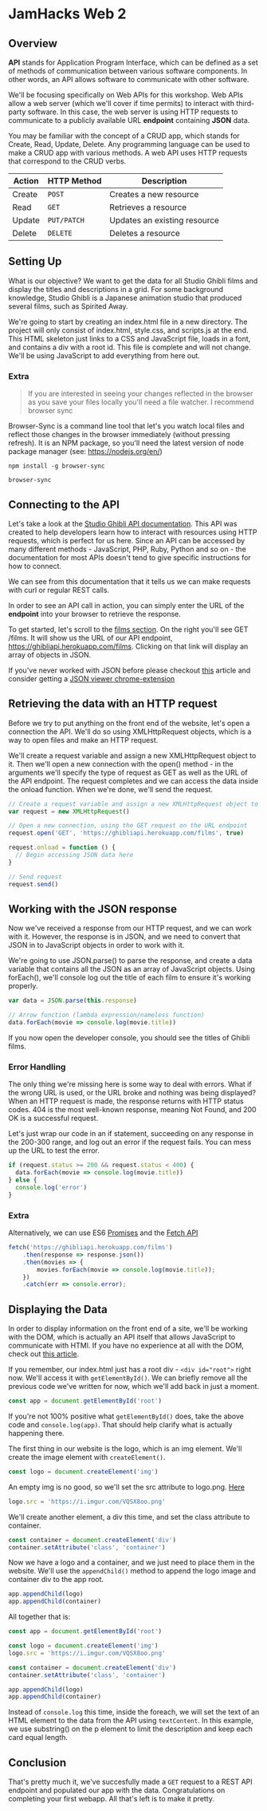 # JamHacks Web 2

## Overview
**API** stands for Application Program Interface, which can be
defined as a set of methods of communication between various
software components. In other words, an API allows software to
communicate with other software.

We'll be focusing specifically on Web APIs for this workshop.
Web APIs allow a web server (which we'll cover if time permits)
to interact with third-party software. In this case, the web server is using HTTP requests to communicate to a publicly available URL **endpoint** containing **JSON** data.

You may be familiar with the concept of a CRUD app, which stands for Create, Read, Update, Delete. Any programming language can be used to make a CRUD app with various methods. A web API uses HTTP requests that correspond to the CRUD verbs.

| Action | HTTP Method | Description |
| - | - | - |
| Create | `POST` | Creates a new resource |
| Read | `GET` | Retrieves a resource |
| Update | `PUT/PATCH` | Updates an existing resource |
| Delete | `DELETE` | Deletes a resource |

## Setting Up
What is our objective? We want to get the data for all Studio Ghibli films and display the titles and descriptions in a grid. For some background knowledge, Studio Ghibli is a Japanese animation studio that produced several films, such as Spirited Away.

We're going to start by creating an index.html file in a new directory. The project will only consist of index.html, style.css, and scripts.js at the end. This HTML skeleton just links to a CSS and JavaScript file, loads in a font, and contains a div with a root id. This file is complete and will not change. We'll be using JavaScript to add everything from here out.

### Extra
> If you are interested in seeing your changes reflected in the browser as you save your files locally you'll need a file watcher. I recommend browser sync

Browser-Sync is a command line tool that let's you watch local files and reflect those changes in the browser immediately (without pressing refresh). It is an NPM package, so you'll need the latest version of node package manager (see: https://nodejs.org/en/)

`npm install -g browser-sync`

`browser-sync`

## Connecting to the API
Let's take a look at the [Studio Ghibli API documentation](https://ghibliapi.herokuapp.com/). This API was created to help developers learn how to interact with resources using HTTP requests, which is perfect for us here. Since an API can be accessed by many different methods - JavaScript, PHP, Ruby, Python and so on - the documentation for most APIs doesn't tend to give specific instructions for how to connect.

We can see from this documentation that it tells us we can make requests with curl or regular REST calls.

In order to see an API call in action, you can simply enter the URL of the **endpoint** into your browser to retrieve the response.

To get started, let's scroll to the [films section](https://ghibliapi.herokuapp.com/#tag/Films). On the right you'll see GET /films. It will show us the URL of our API endpoint, https://ghibliapi.herokuapp.com/films. Clicking on that link will display an array of objects in JSON.

If you've never worked with JSON before please checkout [this](https://www.taniarascia.com/how-to-use-json-data-with-php-or-javascript/) article and consider getting a [JSON viewer chrome-extension](https://chrome.google.com/webstore/category/extensions?hl=en)

## Retrieving the data with an HTTP request

Before we try to put anything on the front end of the website, let's open a connection the API. We'll do so using XMLHttpRequest objects, which is a way to open files and make an HTTP request.

We'll create a request variable and assign a new XMLHttpRequest object to it. Then we'll open a new connection with the open() method - in the arguments we'll specify the type of request as GET as well as the URL of the API endpoint. The request completes and we can access the data inside the onload function. When we're done, we'll send the request.

```javascript
// Create a request variable and assign a new XMLHttpRequest object to it.
var request = new XMLHttpRequest()

// Open a new connection, using the GET request on the URL endpoint
request.open('GET', 'https://ghibliapi.herokuapp.com/films', true)

request.onload = function () {
  // Begin accessing JSON data here
}

// Send request
request.send()
```

## Working with the JSON response
Now we've received a response from our HTTP request, and we can work with it. However, the response is in JSON, and we need to convert that JSON in to JavaScript objects in order to work with it.

We're going to use JSON.parse() to parse the response, and create a data variable that contains all the JSON as an array of JavaScript objects. Using forEach(), we'll console log out the title of each film to ensure it's working properly.

```javascript
var data = JSON.parse(this.response)

// Arrow function (lambda expression/nameless function)
data.forEach(movie => console.log(movie.title))
```

If you now open the developer console, you should see the titles of Ghibli films.

### Error Handling
The only thing we're missing here is some way to deal with errors. What if the wrong URL is used, or the URL broke and nothing was being displayed? When an HTTP request is made, the response returns with HTTP status codes. 404 is the most well-known response, meaning Not Found, and  200 OK is a successful request.

Let's just wrap our code in an if statement, succeeding on any response in the 200-300 range, and log out an error if the request fails. You can mess up the URL to test the error.

```javascript
if (request.status >= 200 && request.status < 400) {
  data.forEach(movie => console.log(movie.title))
} else {
  console.log('error')
}
```

### Extra
Alternatively, we can use ES6 [Promises](https://developer.mozilla.org/en-US/docs/Web/JavaScript/Reference/Global_Objects/Promise) and the [Fetch API](https://developer.mozilla.org/en-US/docs/Web/API/Fetch_API)

```javascript
fetch('https://ghibliapi.herokuapp.com/films')
    .then(response => response.json())
    .then(movies => {
        movies.forEach(movie => console.log(movie.title));
    })
    .catch(err => console.error);
```

## Displaying the Data
In order to display information on the front end of a site, we'll be working with the DOM, which is actually an API itself that allows JavaScript to communicate with HTMl. If you have no experience at all with the DOM, check out [this article](https://www.digitalocean.com/community/tutorials/introduction-to-the-dom).



If you remember, our index.html just has a root div - `<div id="root">` right now. We'll access it with `getElementById()`. We can briefly remove all the previous code we've written for now, which we'll add back in just a moment.

```javascript
const app = document.getElementById('root')
```

If you're not 100% positive what `getElementById()` does, take the above code and  `console.log(app)`. That should help clarify what is actually happening there.

The first thing in our website is the logo, which is an img element. We'll create the image element with `createElement()`.

```javascript
const logo = document.createElement('img')
```

An empty img is no good, so we'll set the src attribute to logo.png. [Here](https://i.imgur.com/VQSX8oo.png)

```javascript
logo.src = 'https://i.imgur.com/VQSX8oo.png'
```

We'll create another element, a div this time, and set the class attribute to container.

```javascript
const container = document.createElement('div')
container.setAttribute('class', 'container')
```

Now we have a logo and a container, and we just need to place them in the website. We'll use the  `appendChild()` method to append the logo image and container div to the app root.

```javascript
app.appendChild(logo)
app.appendChild(container)
```

All together that is:
```javascript
const app = document.getElementById('root')

const logo = document.createElement('img')
logo.src = 'https://i.imgur.com/VQSX8oo.png'

const container = document.createElement('div')
container.setAttribute('class', 'container')

app.appendChild(logo)
app.appendChild(container)
```

Instead of `console.log` this time, inside the foreach, we will set the text of an HTML element to the data from the API using `textContent`. In this example, we use substring() on the p element to limit the description and keep each card equal length.

## Conclusion
That's pretty much it, we've succesfully made a `GET` request to a REST API endpoint and populated our app with the data. Congratulations on completing your first webapp. All that's left is to make it pretty.
